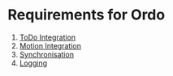 ﻿# Requirements for Ordo

1. [ToDo Integration](requirements1.md)
2. [Motion Integration](requirements2.md)
3. [Synchronisation](requirements3.md)
4. [Logging](requirements4.md)
